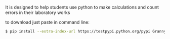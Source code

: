 It is designed to help students use python to
make calculations and count errors in their laboratory works

to download just paste in command line:
```bash
$ pip install --extra-index-url https://testpypi.python.org/pypi GrannyLab
```
